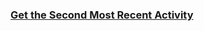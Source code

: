 ### [Get the Second Most Recent Activity](https://leetcode.com/problems/get-the-second-most-recent-activity)

